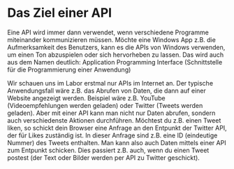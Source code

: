 # Das Ziel einer API
Eine API wird immer dann verwendet, wenn verschiedene Programme miteinander kommunizieren müssen. Möchte eine Windows App z.B. die Aufmerksamkeit des Benutzers, kann es die APIs von Windows verwenden, um einen Ton abzuspielen oder sich hervorheben zu lassen.
Das wird auch aus dem Namen deutlich: Application Programming Interface (Schnittstelle für die Programmierung einer Anwendung)

Wir schauen uns im Labor erstmal nur APIs im Internet an. Der typische Anwendungsfall wäre z.B. das Abrufen von Daten, die dann auf einer Website angezeigt werden. Beispiel wäre z.B. YouTube (Videoempfehlungen werden geladen) oder Twitter (Tweets werden geladen).
Aber mit einer API kann man nicht nur Daten abrufen, sondern auch verschiedenste Aktionen durchführen. Möchtest du z.B. einen Tweet liken, so schickt dein Browser eine Anfrage an den Entpunkt der Twitter API, der für Likes zuständig ist. In dieser Anfrage sind z.B. eine ID (eindeutige Nummer) des Tweets enthalten.
Man kann also auch Daten mittels einer API zum Entpunkt schicken. Dies passiert z.B. auch, wenn du einen Tweet postest (der Text oder Bilder werden per API zu Twitter geschickt).